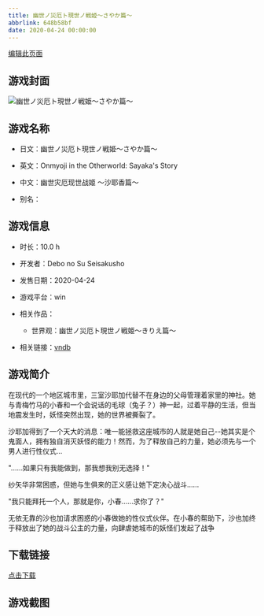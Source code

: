 ```yaml
---
title: 幽世ノ災厄ト現世ノ戦姫～さやか篇～
abbrlink: 648b58bf
date: 2020-04-24 00:00:00
---
```

[编辑此页面](https://github.com/ACG-3/ADV3-source/blob/main/source/_posts/games/%E5%B9%BD%E4%B8%96%E3%83%8E%E7%81%BD%E5%8E%84%E3%83%88%E7%8F%BE%E4%B8%96%E3%83%8E%E6%88%A6%E5%A7%AB%EF%BD%9E%E3%81%95%E3%82%84%E3%81%8B%E7%AF%87%EF%BD%9E.md)

## 游戏封面

![幽世ノ災厄ト現世ノ戦姫～さやか篇～](https://pan.timero.xyz/d/onedrive/img_lib_001/%E5%B9%BD%E4%B8%96%E3%83%8E%E7%81%BD%E5%8E%84%E3%83%88%E7%8F%BE%E4%B8%96%E3%83%8E%E6%88%A6%E5%A7%AB%EF%BD%9E%E3%81%95%E3%82%84%E3%81%8B%E7%AF%87%EF%BD%9E_cover.avif)


## 游戏名称

- 日文：幽世ノ災厄ト現世ノ戦姫～さやか篇～
- 英文：Onmyoji in the Otherworld: Sayaka's Story
- 中文：幽世灾厄现世战姬 ～沙耶香篇～

- 别名：


## 游戏信息

- 时长：10.0 h
- 开发者：Debo no Su Seisakusho
- 发售日期：2020-04-24
- 游戏平台：win
- 相关作品：
   - 世界观：幽世ノ災厄ト現世ノ戦姫～きりえ篇～

- 相关链接：[vndb](https://vndb.org/v27487)


## 游戏简介

在现代的一个地区城市里，三室沙耶加代替不在身边的父母管理着家里的神社。她与青梅竹马的小春和一个会说话的毛球（兔子？）神一起，过着平静的生活，但当地震发生时，妖怪突然出现，她的世界被撕裂了。

沙耶加得到了一个天大的消息：唯一能拯救这座城市的人就是她自己--她其实是个鬼面人，拥有独自消灭妖怪的能力！然而，为了释放自己的力量，她必须先与一个男人进行性仪式...

"......如果只有我能做到，那我想我别无选择！"

纱矢华非常困惑，但她与生俱来的正义感让她下定决心战斗......

"我只能拜托一个人，那就是你，小春......求你了？"

无依无靠的沙也加请求困惑的小春做她的性仪式伙伴。在小春的帮助下，沙也加终于释放出了她的战斗公主的力量，向肆虐她城市的妖怪们发起了战争




## 下载链接

[点击下载](https://pan.timero.xyz/onedrive/adv_lib_001/%E5%B9%BD%E4%B8%96%E3%83%8E%E7%81%BD%E5%8E%84%E3%83%88%E7%8F%BE%E4%B8%96%E3%83%8E%E6%88%A6%E5%A7%AB%EF%BD%9E%E3%81%95%E3%82%84%E3%81%8B%E7%AF%87%EF%BD%9E)


## 游戏截图


